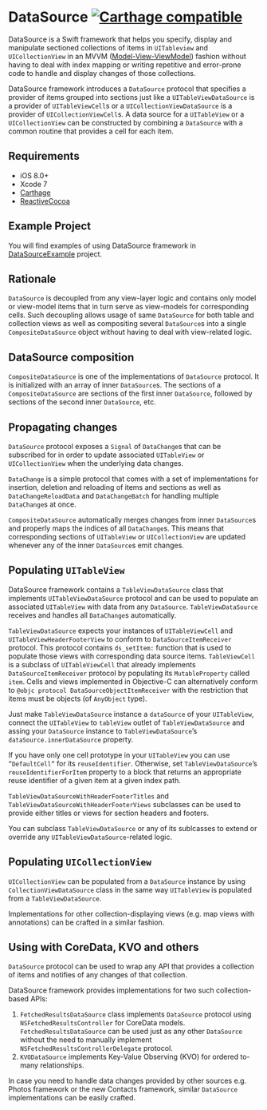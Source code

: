 # DataSource [![Carthage compatible](https://img.shields.io/badge/Carthage-compatible-4BC51D.svg?style=flat)](https://github.com/Carthage/Carthage)

DataSource is a Swift framework that helps you specify, display and manipulate sectioned collections of items in `UITableview`  and `UICollectionView` in an MVVM ([Model-View-ViewModel](https://en.wikipedia.org/wiki/Model_View_ViewModel)) fashion without having to deal with index mapping or writing repetitive and error-prone code to handle and display changes of those collections.

DataSource framework introduces a `DataSource` protocol that specifies a provider of items grouped into sections just like a `UITableViewDataSource` is a provider of `UITableViewCell`s or a `UICollectionViewDataSource` is a provider of `UICollectionViewCell`s.
A data source for a `UITableView` or a `UICollectionView` can be constructed by combining a `DataSource` with a common routine that provides a cell for each item.

## Requirements

* iOS 8.0+
* Xcode 7
* [Carthage](https://github.com/Carthage/Carthage/releases/)
* [ReactiveCocoa](https://github.com/ReactiveCocoa/ReactiveCocoa/releases/)

## Example Project

You will find examples of using DataSource framework in [DataSourceExample](https://github.com/Vadim-Yelagin/DataSourceExample) project.

## Rationale

`DataSource` is decoupled from any view-layer logic and contains only model or view-model items that in turn serve as view-models for corresponding cells.
Such decoupling allows usage of same `DataSource` for both table and collection views as well as compositing several `DataSource`s into a single `CompositeDataSource` object without having to deal with view-related logic.

## DataSource composition

`CompositeDataSource` is one of the implementations of `DataSource` protocol. It is initialized with an array of inner `DataSource`s. The sections of a `CompositeDataSource` are sections of the first inner `DataSource`, followed by sections of the second inner `DataSource`, etc.

## Propagating changes

`DataSource` protocol exposes a `Signal` of `DataChange`s that can be subscribed for in order to update associated `UITableView` or `UICollectionView` when the underlying data changes.

`DataChange` is a simple protocol that comes with a set of implementations for insertion, deletion and reloading of items and sections as well as `DataChangeReloadData` and `DataChangeBatch` for handling multiple `DataChange`s at once.

`CompositeDataSource` automatically merges changes from inner `DataSource`s and properly maps the indices of all `DataChange`s. This means that corresponding sections of `UITableView` or `UICollectionView` are updated whenever any of the inner `DataSource`s emit changes.

## Populating `UITableView`

DataSource framework contains a `TableViewDataSource` class that implements `UITableViewDataSource` protocol and can be used to populate an associated `UITableView` with data from any `DataSource`. `TableViewDataSource` receives and handles all `DataChange`s automatically.

`TableViewDataSource` expects your instances of `UITableViewCell` and `UITableViewHeaderFooterView` to conform to `DataSourceItemReceiver` protocol. This protocol contains `ds_setItem:` function that is used to populate those views with corresponding data source items. `TableViewCell` is a subclass of `UITableViewCell` that already implements `DataSourceItemReceiver` protocol by populating its `MutableProperty` called `item`. Cells and views implemented in Objective-C can alternatively conform to `@objc protocol DataSourceObjectItemReceiver` with the restriction that items must be objects (of `AnyObject` type).

Just make `TableViewDataSource` instance a `dataSource` of your `UITableView`, connect the `UITableView` to `tableView` outlet of `TableViewDataSource` and assing your `DataSource` instance to `TableViewDataSource`’s `dataSource.innerDataSource` property.

If you have only one cell prototype in your `UITableView` you can use `”DefaultCell”` for its `reuseIdentifier`. Otherwise, set `TableViewDataSource`’s `reuseIdentifierForItem` property to a block that returns an appropriate reuse identifier of a given item at a given index path.

`TableViewDataSourceWithHeaderFooterTitles` and `TableViewDataSourceWithHeaderFooterViews` subclasses can be used to provide either titles or views for section headers and footers.

You can subclass `TableViewDataSource` or any of its sublcasses to extend or override any `UITableViewDataSource`-related logic.

## Populating `UICollectionView`

`UICollectionView` can be populated from a `DataSource` instance by using `CollectionViewDataSource` class in the same way `UITableView` is populated from a `TableViewDataSource`.

Implementations for other collection-displaying views (e.g. map views with annotations) can be crafted in a similar fashion.

## Using with CoreData, KVO and others

`DataSource` protocol can be used to wrap any API that provides a collection of items and notifies of any changes of that collection.

DataSource framework provides implementations for two such collection-based APIs:

1. `FetchedResultsDataSource` class implements `DataSource` protocol using `NSFetchedResultsController` for CoreData models.
`FetchedResultsDataSource` can be used just as any other `DataSource` without the need to manually implement `NSFetchedResultsControllerDelegate` protocol.
2. `KVODataSource` implements Key-Value Observing (KVO) for ordered to-many relationships.

In case you need to handle data changes provided by other sources e.g. Photos framework or the new Contacts framework, similar `DataSource` implementations can be easily crafted.
